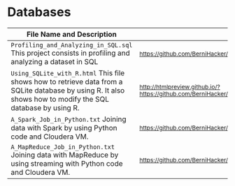 # Databases

File Name and Description                                             | File Link   
--------------------------------------------------------------------- | ----------
<code>Profiling_and_Analyzing_in_SQL.sql</code> This project consists in profiling and analyzing a dataset in SQL | <sub>https://github.com/BerniHacker/SQL/blob/master/Profiling_and_Analyzing_in_SQL.sql</sub>
<code>Using_SQLite_with_R.html</code> This file shows how to retrieve data from a SQLite database by using R. It also shows how to modify the SQL database by using R. | <sub>http://htmlpreview.github.io/?https://github.com/BerniHacker/SQL/blob/master/Using_SQLite_with_R.html</sub>
<code>A_Spark_Job_in_Python.txt</code> Joining data with Spark by using Python code and Cloudera VM. | <sub>https://github.com/BerniHacker/Hadoop/blob/master/A_Spark_Job_in_Python.txt</sub>
<code>A_MapReduce_Job_in_Python.txt</code> Joining data with MapReduce by using streaming with Python code and Cloudera VM. | <sub>https://github.com/BerniHacker/Hadoop/blob/master/A_MapReduce_Job_in_Python.txt</sub>
